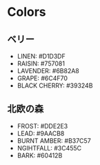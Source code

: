 # Colors

## ベリー

- LINEN: #D1D3DF
- RAISIN: #757081
- LAVENDER: #6B82A8
- GRAPE: #6C4F70
- BLACK CHERRY: #39324B

## 北欧の森

- FROST: #DDE2E3
- LEAD: #9AACB8
- BURNT AMBER: #B37C57
- NGIHTFALL: #3C455C
- BARK: #60412B
